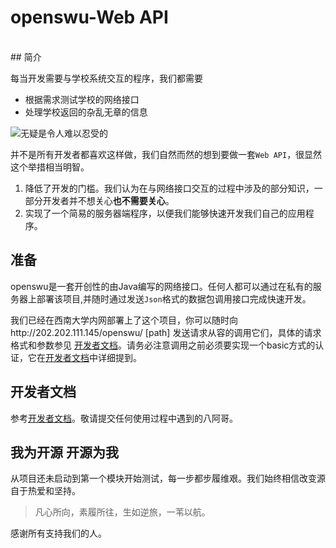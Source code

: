 **openswu-Web API**
=================
<br />
## 简介

每当开发需要与学校系统交互的程序，我们都需要

- 根据需求测试学校的网络接口
- 处理学校返回的杂乱无章的信息

![](http://imgsrc.baidu.com/forum/pic/item/72913912b31bb0519dd64ff7347adab448ede062.jpg "无疑是令人难以忍受的")


并不是所有开发者都喜欢这样做，我们自然而然的想到要做一套`Web API`，很显然这个举措相当明智。

1. 降低了开发的门槛。我们认为在与网络接口交互的过程中涉及的部分知识，一部分开发者并不想关心**也不需要关心**。
2. 实现了一个简易的服务器端程序，以便我们能够快速开发我们自己的应用程序。

## 准备
openswu是一套开创性的由Java编写的网络接口。任何人都可以通过在私有的服务器上部署该项目,并随时通过发送`Json`格式的数据包调用接口完成快速开发。

我们已经在西南大学内网部署上了这个项目，你可以随时向http://202.202.111.145/openswu/ [path] 发送请求从容的调用它们，具体的请求格式和参数参见
[开发者文档](#doc)。请务必注意调用之前必须要实现一个basic方式的认证，它在[开发者文档](#doc)中详细提到。
## <span id="doc">开发者文档<span>

参考[开发者文档](https://github.com/swuos/openswu-webapi/wiki)。敬请提交任何使用过程中遇到的八阿哥。

## 我为开源 开源为我

从项目还未启动到第一个模块开始测试，每一步都步履维艰。我们始终相信改变源自于热爱和坚持。

> 凡心所向，素履所往，生如逆旅，一苇以航。

感谢所有支持我们的人。

